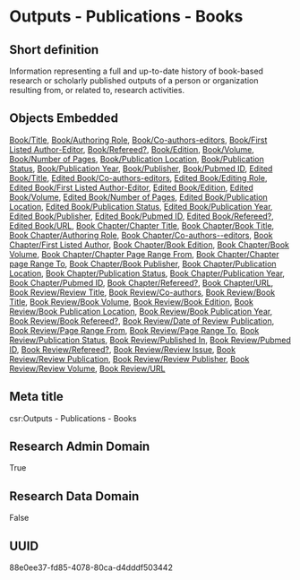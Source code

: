 # Outputs - Publications - Books
## Short definition
Information representing a full and up-to-date history of book-based research or scholarly published outputs of a person or organization resulting from, or related to, research activities.
## Objects Embedded
[Book/Title](../Object-Fields/Book/Title.md), [Book/Authoring Role](../Object-Fields/Book/Authoring%20Role.md), [Book/Co-authors-editors](../Object-Fields/Book/Co-authors-editors.md), [Book/First Listed Author-Editor](../Object-Fields/Book/First%20Listed%20Author-Editor.md), [Book/Refereed?](../Object-Fields/Book/Refereed.md), [Book/Edition](../Object-Fields/Book/Edition.md), [Book/Volume](../Object-Fields/Book/Volume.md), [Book/Number of Pages](../Object-Fields/Book/Number%20of%20Pages.md), [Book/Publication Location](../Object-Fields/Book/Publication%20Location.md), [Book/Publication Status](../Object-Fields/Book/Publication%20Status.md), [Book/Publication Year](../Object-Fields/Book/Publication%20Year.md), [Book/Publisher](../Object-Fields/Book/Publisher.md), [Book/Pubmed ID](../Object-Fields/Book/Pubmed%20ID.md), [Edited Book/Title](../Object-Fields/Edited%20Book/Title.md), [Edited Book/Co-authors-editors](../Object-Fields/Edited%20Book/Co-authors-editors.md), [Edited Book/Editing Role](../Object-Fields/Edited%20Book/Editing%20Role.md), [Edited Book/First Listed Author-Editor](../Object-Fields/Edited%20Book/First%20Listed%20Author-Editor.md), [Edited Book/Edition](../Object-Fields/Edited%20Book/Edition.md), [Edited Book/Volume](../Object-Fields/Edited%20Book/Volume.md), [Edited Book/Number of Pages](../Object-Fields/Edited%20Book/Number%20of%20Pages.md), [Edited Book/Publication Location](../Object-Fields/Edited%20Book/Publication%20Location.md), [Edited Book/Publication Status](../Object-Fields/Edited%20Book/Publication%20Status.md), [Edited Book/Publication Year](../Object-Fields/Edited%20Book/Publication%20Year.md), [Edited Book/Publisher](../Object-Fields/Edited%20Book/Publisher.md), [Edited Book/Pubmed ID](../Object-Fields/Edited%20Book/Pubmed%20ID.md), [Edited Book/Refereed?](../Object-Fields/Edited%20Book/Refereed.md), [Edited Book/URL](../Object-Fields/Edited%20Book/URL.md), [Book Chapter/Chapter Title](../Object-Fields/Book%20Chapter/Chapter%20Title.md), [Book Chapter/Book Title](../Object-Fields/Book%20Chapter/Book%20Title.md), [Book Chapter/Authoring Role](../Object-Fields/Book%20Chapter/Authoring%20Role.md), [Book Chapter/Co-authors--editors](../Object-Fields/Book%20Chapter/Co-authors--editors.md), [Book Chapter/First Listed Author](../Object-Fields/Book%20Chapter/First%20Listed%20Author.md), [Book Chapter/Book Edition](../Object-Fields/Book%20Chapter/Book%20Edition.md), [Book Chapter/Book Volume](../Object-Fields/Book%20Chapter/Book%20Volume.md), [Book Chapter/Chapter Page Range From](../Object-Fields/Book%20Chapter/Chapter%20Page%20Range%20From.md), [Book Chapter/Chapter page Range To](../Object-Fields/Book%20Chapter/Chapter%20page%20Range%20To.md), [Book Chapter/Book Publisher](../Object-Fields/Book%20Chapter/Book%20Publisher.md), [Book Chapter/Publication Location](../Object-Fields/Book%20Chapter/Publication%20Location.md), [Book Chapter/Publication Status](../Object-Fields/Book%20Chapter/Publication%20Status.md), [Book Chapter/Publication Year](../Object-Fields/Book%20Chapter/Publication%20Year.md), [Book Chapter/Pubmed ID](../Object-Fields/Book%20Chapter/Pubmed%20ID.md), [Book Chapter/Refereed?](../Object-Fields/Book%20Chapter/Refereed.md), [Book Chapter/URL](../Object-Fields/Book%20Chapter/URL.md), [Book Review/Review Title](../Object-Fields/Book%20Review/Review%20Title.md), [Book Review/Co-authors](../Object-Fields/Book%20Review/Co-authors.md), [Book Review/Book Title](../Object-Fields/Book%20Review/Book%20Title.md), [Book Review/Book Volume](../Object-Fields/Book%20Review/Book%20Volume.md), [Book Review/Book Edition](../Object-Fields/Book%20Review/Book%20Edition.md), [Book Review/Book Publication Location](../Object-Fields/Book%20Review/Book%20Publication%20Location.md), [Book Review/Book Publication Year](../Object-Fields/Book%20Review/Book%20Publication%20Year.md), [Book Review/Book Refereed?](../Object-Fields/Book%20Review/Book%20Refereed.md), [Book Review/Date of Review Publication](../Object-Fields/Book%20Review/Date%20of%20Review%20Publication.md), [Book Review/Page Range From](../Object-Fields/Book%20Review/Page%20Range%20From.md), [Book Review/Page Range To](../Object-Fields/Book%20Review/Page%20Range%20To.md), [Book Review/Publication Status](../Object-Fields/Book%20Review/Publication%20Status.md), [Book Review/Published In](../Object-Fields/Book%20Review/Published%20In.md), [Book Review/Pubmed ID](../Object-Fields/Book%20Review/Pubmed%20ID.md), [Book Review/Refereed?](../Object-Fields/Book%20Review/Refereed.md), [Book Review/Review Issue](../Object-Fields/Book%20Review/Review%20Issue.md), [Book Review/Review Publication](../Object-Fields/Book%20Review/Review%20Publication.md), [Book Review/Review Publisher](../Object-Fields/Book%20Review/Review%20Publisher.md), [Book Review/Review Volume](../Object-Fields/Book%20Review/Review%20Volume.md), [Book Review/URL](../Object-Fields/Book%20Review/URL.md)
## Meta title
csr:Outputs - Publications - Books
## Research Admin Domain
True
## Research Data Domain
False
## UUID
88e0ee37-fd85-4078-80ca-d4dddf503442
